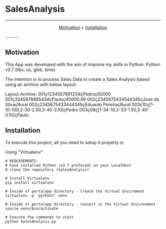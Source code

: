 # SalesAnalysis

-------
<p align="center">
    <a href="#motivation">Motivation</a> &bull;
    <a href="#installation">Installation</a>
</p>
-------


## Motivation

This App was developed with the aim of improve my skills in Python.
Python v3.7 (libs: os, glob, time)

The intention is to process Sales Data to create a Sales Analysis based using an archive with below layout:

Layout Archive:
001ç1234567891234çPedroç50000
001ç3245678865434çPauloç40000.99
002ç2345675434544345çJose da SilvaçRural
002ç2345675433444345çEduardo PereiraçRural
003ç10ç[1-10-100,2-30-2.50,3-40-3.10]çPedro
003ç08ç[1-34-10,2-33-1.50,3-40-0.10]çPaulo

## Installation

To execute this project, all you need to setup it properly is:

Using "Virtualenv"
```
# REQUIREMENTS:
# have installed Python (v3.7 prefered) on your LocalHost
# clone the repository (SalesAnalysis)

# Install Virtualenv
pip install virtualenv

# Inside of portalapp directory - Create the Virtual Enviroment
virtualenv -p 'python3' venv

# Inside of portalapp directory - Connect in the Virtual Environment
source venv/bin/activate

# Execute the commands to start
python SalesAnalysis.py

```
